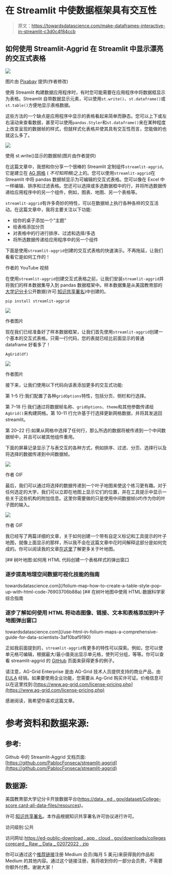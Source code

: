 # 在 Streamlit 中使数据框架具有交互性

> 原文：<https://towardsdatascience.com/make-dataframes-interactive-in-streamlit-c3d0c4f84ccb>

## 如何使用 Streamlit-Aggrid 在 Streamlit 中显示漂亮的交互式表格

![](img/ea950b01f0f7e0f40ec7cd68fdc058e0.png)

图片由 [Pixabay](https://pixabay.com/illustrations/alphabet-letter-initial-background-2051722/) 提供(作者修改)

使用 Streamlit 构建数据应用程序时，有时您可能需要在应用程序中将数据框显示为表格。Streamlit 自带数据显示元素，可以使用`st.write()`、`st.dataframe()`或`st.table()`方便地显示表格数据。

这些方法的一个缺点是应用程序中显示的表格看起来简单而静态。您可以上下或左右滚动来查看数据，甚至可以使用`pandas.Styler`和`st.dataframe()`来在某种程度上改变呈现的数据帧的样式，但就样式化表格并使其具有交互性而言，您能做的也就这么多了。

![](img/dbd8998eacca6ffc24fb26604c9df5b3.png)

使用 st.write()显示的数据帧(图片由作者提供)

在这篇文章中，我想和你分享一个很棒的 Streamlit 定制组件`streamlit-aggrid`，它是建立在 [AG 网格](https://www.ag-grid.com/javascript-data-grid/) ( *不可知网格*)之上的。您可以使用`streamlit-aggrid`在 Streamlit 中将 pandas 数据帧显示为可编辑的交互式表格。您可以像在 Excel 中一样编辑、排序和过滤表格。您还可以选择或多选数据框中的行，并将所选数据传递给应用程序中的另一个组件，例如，图表、地图、另一个表格等。

`streamlit-aggrid`有许多奇妙的特性，可以在数据帧上执行各种各样的交互活动。在这篇文章中，我将主要关注以下功能:

*   给你的桌子添加一个“主题”
*   给表格添加分页
*   对表格中的行进行排序、过滤和选择/多选
*   将所选数据传递给应用程序中的另一个组件

下面是使用`streamlit-aggrid`创建的交互式表格的快速演示。不再拖延，让我们看看它是如何工作的！

作者的 YouTube 视频

在使用`streamlit-aggrid`创建交互式表格之前，让我们安装`streamlit-aggrid`并将我们的样本数据集导入到 pandas 数据框架中。样本数据集是从美国教育部的[大学记分卡](https://data.ed.gov/dataset/college-scorecard-all-data-files/resources)公开数据(许可:[知识共享署名](http://www.opendefinition.org/licenses/cc-by))中创建的。

```
pip install streamlit-aggrid
```

![](img/dbd8998eacca6ffc24fb26604c9df5b3.png)

作者图片

现在我们已经准备好了样本数据框架，让我们首先使用`streamlit-aggrid`创建一个基本的交互式表格。只需一行代码，您的表就已经比前面显示的普通 dataframe 好看多了！

```
AgGrid(df)
```

![](img/f8fec1d3fced73868b2b21575f8d8359.png)

作者图片

接下来，让我们使用以下代码向该表添加更多的交互式功能:

第 1–5 行:我们配置了各种`gridOptions`特性，包括分页、侧栏和行选择。

第 7–18 行:我们通过将数据帧名称、`gridOptions`、`theme`和其他参数传递给`AgGrid()`来构建网格。第 10–11 行允许基于行选择更新网格数据，并将其发送回 streamlit。

第 20–22 行:如果从网格中选择了任何行，那么所选的数据将被传递到一个中间数据帧中，并且可以被其他组件重用。

下面的屏幕记录显示了与表交互的各种方式，例如排序、过滤、分页、选择行以及将选择的数据传递到中间数据帧。

![](img/81ce0ef091d4798e93cb64bf8bdef6fd.png)

作者 GIF

最后，我们可以通过将选择的数据传递到一个叶子地图来使这个练习更有趣。对于任何选定的大学，我们可以立即在地图上显示它们的位置，并在工具提示中显示一些关于这些机构的附加信息。这里你需要做的只是使用中间数据帧(df)作为你的叶子图的输入。

![](img/b152a3f9e4ad43cf550ba63736376e67.png)

作者 GIF

我已经写了两篇详细的文章，关于如何创建一个带有自定义标记和工具提示的叶子地图，就像上面显示的那样，所以我不会在这篇文章中花时间解释这部分是如何完成的。你可以阅读我的文章[在这里](/folium-map-how-to-create-a-table-style-pop-up-with-html-code-76903706b88a)了解更多关于叶地图。

[](/folium-map-how-to-create-a-table-style-pop-up-with-html-code-76903706b88a) [## 树叶地图:如何用 HTML 代码创建一个表格样式的弹出窗口

### 逐步提高地理空间数据可视化技能的指南

towardsdatascience.com](/folium-map-how-to-create-a-table-style-pop-up-with-html-code-76903706b88a) [](/use-html-in-folium-maps-a-comprehensive-guide-for-data-scientists-3af10baf9190) [## 在树叶地图中使用 HTML:数据科学家综合指南

### 逐步了解如何使用 HTML 将动态图像、链接、文本和表格添加到叶子地图弹出窗口

towardsdatascience.com](/use-html-in-folium-maps-a-comprehensive-guide-for-data-scientists-3af10baf9190) 

正如我前面提到的，`streamlit-aggrid`有更多的特性可以探索。例如，您可以使单元格可编辑，根据最大/最小值突出显示单元格，使列可分组，等等。你可以查看 streamlit-aggrid 的 [GitHub](https://github.com/PablocFonseca/streamlit-aggrid) 页面来获得更多的例子。

请注意，AG-Grid Enterprise 是由 AG-Grid 技术人员提供支持的商业产品，由 [EULA](https://www.ag-grid.com/eula/AG-Grid-Enterprise-License-Latest.html) 经销。如果要使用企业功能，您需要从 Ag-Grid 购买许可证。价格信息可以在这里找到:[https://www.ag-grid.com/license-pricing.php](https://www.ag-grid.com/license-pricing.php)

感谢阅读，我希望你喜欢这篇文章。

# 参考资料和数据来源:

## 参考:

Github 中的 Streamlit-Aggrid 文档页面:[https://github.com/PablocFonseca/streamlit-aggrid](https://github.com/PablocFonseca/streamlit-aggrid)

## 数据源:

美国教育部大学记分卡开放数据平台([https://data . ed . gov/dataset/College-score card-all-data-files/resources](https://data.ed.gov/dataset/college-scorecard-all-data-files/resources))。

许可:[知识共享署名](http://www.opendefinition.org/licenses/cc-by)。本作品根据知识共享署名许可协议进行许可。

访问级别:公共

访问网址:[https://ed-public-download . app . cloud . gov/downloads/colleges corecard _ Raw _ Data _ 02072022 . zip](https://ed-public-download.app.cloud.gov/downloads/CollegeScorecard_Raw_Data_02072022.zip)

你可以通过这个[推荐链接](https://medium.com/@insightsbees/membership)注册 Medium 会员(每月 5 美元)来获得我的作品和 Medium 的其他内容。通过这个链接注册，我将收到你的一部分会员费，不需要你额外付费。谢谢大家！
